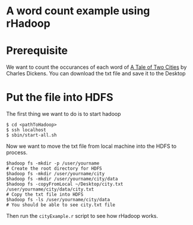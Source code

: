 # A word count example using rHadoop

# Prerequisite
We want to count the occurances of each word of [A Tale of Two Cities](http://www.textfiles.com/etext/FICTION/) by Charles Dickens.
You can download the txt file and save it to the Desktop

# Put the file into HDFS
The first thing we want to do is to start hadoop

```shell
$ cd <pathToHadoop>
$ ssh localhost
$ sbin/start-all.sh
```

Now we want to move the txt file from local machine into the HDFS to process.

```
$hadoop fs -mkdir -p /user/yourname
# Create the root directory for HDFS
$hadoop fs -mkdir /user/yourname/city
$hadoop fs -mkdir /user/yourname/city/data
$hadoop fs -copyFromLocal ~/Desktop/city.txt /user/yourname/city/data/city.txt
# Copy the txt file into HDFS
$hadoop fs -ls /user/yourname/city/data
# You should be able to see city.txt file
```

Then run the `cityExample.r` script to see how rHadoop works.
